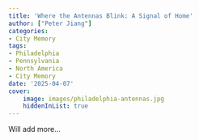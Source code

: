 ```yaml
---
title: 'Where the Antennas Blink: A Signal of Home'
author: ["Peter Jiang"]
categories: 
- City Memory
tags:
- Philadelphia
- Pennsylvania
- North America
- City Memory
date: '2025-04-07'
cover:
    image: images/philadelphia-antennas.jpg
    hiddenInList: true
---
```


Will add more...
